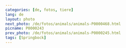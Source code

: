 ```yaml
---
categories: [de, fotos, tiere]
lang: de
layout: photo
next_photo: /de/fotos/animals/animals-P0000468.html
picname: P0000243
prev_photo: /de/fotos/animals/animals-P0000245.html
tags: [Springbock]
---
```


